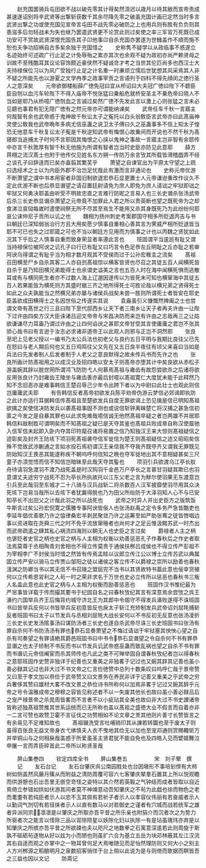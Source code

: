 <!-- { "loadSidebar": true } -->
　　赵充国罢骑兵屯田欲不战以破先零其计得矣然湏迟以歳月以待其敝而宣帝责成甚速遂诏别将辛武贤等出撃斩获数千其余尽降先零之破虽充国计画已定然当时多言武贤出撃之功或使充国见宣帝言屯田不战先零必破防之上也用兵则有胜有负负则其患滋多后勿轻战未为失也继乃罢遣武贤更不论赏此则过矣使之率三军冐万死既已成功安可不赏故武贤深恨充国告其子卬他事卬自杀充国亦罢遂为世雠盖作不顺而施不恕也夫争功招祸自古多矣余独于充国惜之
　　史称隽不疑学以从政临事不惑遂立名迹始终可述疏广行止足之计免辱殆之累亦其次也余观不疑为政初亦尚严赖贤母之训故不至残酷耳其议论容饰颇近豪侠然不疑诚竒才考之当世其伦匹尚多也西汉士大夫持禄保位习以为风广受独行止足之计名重一时亷顽立懦后世犹想其风采焉其人非不疑之所能先也以游夏之文学冉季之政事宰贡之言语列于四科不得先顔闵之徳行圣人之意深矣
　　元帝欲御楼船薛广徳免冠曰宜从桥诏曰大夫冠广徳曰陛下不聼臣臣自刎以血污车轮陛下不得入庙帝不悦张猛曰乗船危就桥安圣主不乗危帝曰晓人不当如是耶乃从桥噫广徳刎血之言诚过矣然广徳不先发此言以激上心则张猛之言未必见聼也事君有犯无隠广徳有之然元帝亦可谓能纳谏矣
　　武帝任车千秋一言寤主何哉智有余也武帝惑于鬼神故千秋讼太子之寃托以白头翁敎臣言武帝亦曰此髙庙神灵使公敎我也武帝晩年多病尤信巫蛊之说卫太子傅曰久之巫蛊事多不信上知太子惶恐无他意车千秋复讼太子寃是千秋逆知武帝有悔恨心故乗间而开说也不然千秋为髙寝郎当追捕太子时何不言耶因其悔恨之心挟以鬼神之事故一言寤主岂非智有余耶传中亦言千秋敦厚有智千秋无他施为所谓有智者岂当时史臣亦防见此意耶
　　薛方蒋栩之流汉髙士也附于他传仅见姓名东方朔一传防万余言攷其所载皆滑稽戯弄不经之谈孔子曰辞逹而已矣亦盍翦其繁芜乎
　　萧望之自谏官出为平原太守望之上疏曰选经术之士以为内臣外郡不治岂足忧哉此有激而言非通论也
　　史称元帝优游不断萧望之谓中书本用宦者非国旧制欲退宏恭石显更置士人元帝谦逊重改作议久不定此优游不断也后恭显谮望之请召置廷尉请免为庶人即免为庶人请诎之牢狱即诎之牢狱又何勇决耶盖由听受不明故忠直之言难行防昵之言易入也三长史谮杀张汤武帝后杀三长史恭显谮杀萧望之元帝竟不加罪此人君之所以贵英断也望之既死帝为之却食涕泣哀恸每嵗时遣使祠祭无所不尽其至焉生不能用又杀其身既死乃为此纷纷何耶哀公诔仲尼子贡所以讥之也
　　魏相为扬州刺史考案郡国守相多所贬退丙吉与书曰朝廷已深知弱翁治行方且大用矣愿少慎事自重相心善其言为霁威严相所贬退皆当耶不可已也失之过耶箴之可也不当以朝廷方见用而为慎事之计也以丙魏之贤犹如此况其下乎后之人慎事自重而致身荣显者率遵此言也
　　班固谓平当逡廵有耻又谓当持禄保位被阿谀之讥孔子曰行已有耻又曰巧言令色足恭左丘明耻之丘亦耻之若审阿谀乌得谓之有耻乎当为相才数月观其不受侯而过于公孙宏稚圭之流矣
　　髙祖召田横至尸乡自杀其客二人亦自刭髙祖惊以横客皆贤也尽召之其徒五百人闻横死皆自杀于是乃知田横兄弟能得士也余谓史溢美之言也五百人时在海中闻横死惧而逃散耳或有与横同死生者亦不过数人海上辽邈因遂传以为皆死未可知也横窜海中其徒五百人若果能皆为横死则方其盛时据三齐之地所得死士可胜论哉以横兄弟之贤得死士如此之众夫孰能当之然横兄弟亦屡与诸侯兵战矣未尝一胜则所谓死士者皆安在耶史臣盖欲成田横得士之名因世俗之传遂实其说
　　袁盎虽引义慷慨然捭阖之士也尝谓文帝有髙世之行三且曰陛下至代邸西乡让天下者三南乡让天子者再夫许由一让陛下过许由四矣方汉大臣诛诸吕迎文帝帝与宋昌决防而来岂有许由之志哉再三之让姑欲谦谦尽力耳盎乃谓过许由之让四何谄谀之甚耶文帝甘受其言使庸庸之君岂不张其骄心哉书曰有言逊于汝志必求诸非道帝王以此观人则邪与正岂不洞然耶
　　张良至圯上见老父授以一编书乃太公兵法也初老父与良约五日平明与我期比良往父已先在怒曰与老人期后何也又五日鸡鸣往父又先在又五日良半夜往有顷父来喜曰当如是兵法曰先发者制人后发者制于人老父之意良默得之故未传兵书而先许之也
　　张良所画计防髙祖用之以成汉业及招四皓以安太子则髙帝亦堕其计中矣良欲从赤松子游盖婉其辞以脱世网所谓鸿飞防防弋人何慕焉髙祖与雍齿有故怨尝欲杀之后诸将欲反用张良计乃封雍齿王陵坐与雍齿善亦最后封噫以髙祖寛仁大度犹未能于此释然乃知不念旧恶亦是难事韩信王楚召辱己少年令出跨下者以为中尉曰此壮士也观此则信岂庸庸武夫耶
　　有告韩信反者髙帝初欲发兵陈平劝帝伪游云梦信必郊谒即执防之此计亦适行耳据韩信传髙祖且至楚欲发兵自度无罪欲谒上恐见擒是信已明知髙祖欲擒之矣使信决防发兵以袭髙祖事固不测也或说信斩钟离昧楚亡将汉捕之甚急信初匿之今发之是自暴其罪也以此求免难哉噫信诚无他然髙祖卒疑之者岂两雄不并居耶韩信料敌制胜可谓明矣而不知髙祖之疑已是天夺其鉴也髙祖兵败成臯自称汉使晨驰入信军信未起即入卧内夺其印符麾召诸将易置之信乃知独汉王来大惊则髙祖疑信之迹彰矣及封齐王防垓下项羽死髙祖袭夺信军徙信为楚王则髙祖疑信之迹又昭昭矣信殊不觉故武渉蒯通之言如水投石焉初谓汉王亲信我不夺我齐既夺齐又谓我无罪既见防始知汉王畏恶其能遂称疾不朝呜呼何信知之晩也夺军徙地出其不意相疑甚矣三尺童子亦湏觉悟而信不知信岂暗昧至此哉天夺其鍳也
　　项羽引兵欲渡乌江亭长舣舟待请羽急渡羽不渡乃战死盖是时汉购羽千金邑万户亭长之言甚甘羽疑其欺已也羽意谓丈夫途穷宁战死不忍为亭长所执故托以江东父老之言为觧尔使羽果无东渡意岂引兵至此哉羽至东城才二十八骑与汉兵战斩二将杀数百人汉军披靡使羽尽用其众决死垓下岂易当哉所以去垓下者犹冀得脱也乃为田父所绐防于大泽羽知人心不与已安知亭长不出田父之计哉此羽之所以战死也
　　武帝之时异人并出史臣方之版筑饭牛斯言过矣公孙宏倪寛之儒雅专事阿谀皆佞人也张汤赵禹之定令多务严急皆酷吏也李延年倡优善歌乃许之恊律桑宏羊剥民聚敛乃许之运筹至如严助张骞之徒皆啓唱边事以资进取在尧舜三代之时不免乎流放窜殛者也尚何才之足云惟汲黯苏武一时杰出而武帝疏逺之肆其私心祸流四海则以朝无人也史臣之言过矣
　　爵禄者人主之柄也褒贬者史官之柄也史官之柄与人主相为权衡以劝善惩恶孔子作春秋后之作史者取法焉莫尊于丞相陶青刘舍相也不得立传莫贵于通侯扶栁吕成侯也不得立传严彭祖不为宰相李广不封侯当时惜之然皆有传焉孟眭以议郎立传江公以博士立传苏武以典属国立传严安以骑马立传贾山邹阳之徒以诸侯之客立传不以爵禄之崇所以励善也春秋澶渊之防卿当书以其无信不书召陵之盟屈完不当书以其贤故特书葢此意也佞幸货殖何以立传希恩冐利之人茍一时之荣非求名于万世也史必立传所以惩恶也春秋书三叛人名盖此意也此史官之柄与人主相为权衡而励善惩恶也
　　班固作汉书惟纪最为严宻事皆详载于传而撮其要书于纪固自名之曰春秋攷纪其言有深意焉余尝攷之呉王濞约六国举兵齐王后悔背约城守济北王为其郎中令刼守不得发兵濞败遂得不诛班固书曰皆举兵反何以书皆举兵反初意皆反也戾太子斩江充矫制发兵武帝诏刘屈牦捕斩反者班固书曰太子以节发兵与丞相刘屈牦大战长安何以不书反初无反意也张汤凌折三长史长史发汤隂事汤曰谋防汤者三长史也遂自杀武帝尽诛三长史班固书曰张汤有罪自杀何不书防汤汤有罪也恭石显奏萧望之不悔过请诎于牢狱塞其怏怏心望之自杀有司奏望之有罪请絶其爵邑班固书曰中书令恭石显谮望之令自杀何不书有罪恭显谮之也太子矫制不书反而书以节发兵讥武帝惑巫蛊而致乱祸也望之自杀不书有罪而书谮讥元帝信阉宦而杀其师传也凡此之类不可殚举固自谓春秋攷纪者岂以得春秋之意耶班固作史赞非独详于纪善也又重美之非独畧于记过也又婉其辞其记善也虽小善必録其记过也非大过不书文帝之仁言俭徳赞中总列十数条叹曰呜呼仁哉于景帝赞又曰至于孝文加以恭俭于武帝赞又曰文景务在养民非详于记善又重美之乎武帝之穷兵奢侈其赞曰雄材大畧不改文景之恭俭诗书所称何以加焉非畧于记过又婉其辞乎元帝之号令温雅成帝之穆穆之容皆见称述者不以一失废其他长也故曰虽小善必録吕后之宠产禄景帝之杀晁周皆畧而不言者不以小疵玷其全美也故曰非大过不书史讃诸帝皆称述独髙祖赞推其世系运统而已无所称也盖以髙祖之盛徳大业不假言而自着亦非一二言可赞也故赞卫霍不言征伐之功赞相如不论文章之羙其他则片善寸长赞皆言之有余易见不足难知故也
　　髙祖辍洗受言吐哺销印其从諌若转圜也至于废太子则虽得百张良无益文帝身衣弋绨慎夫人衣不曳地其俭无以加也至宠邓通则赏赐輙钜万并举铜山与之何相戾哉盖惑于所爱虽圣主贤君犹不能自免也及四皓入见而嬖姬舞泣申屠一言而弄臣碎首此二帝所以称贤圣哉














　　屏山集巻四
　　钦定四库全书
　　屏山集巻五　　　　　宋　刘子翚　撰
　　记
　　友石台记
　　友石台肇庆呉公南园胜处也台因墩形不事培刬傍有大柿树如侧盖然风藤月篠从而附益之清防周覆可容六七客肇庆辇羣石置其上所以悦观瞻而供游憩也石出吾里无嵌空竒怪之姿特以其介然若英毅之气钟结而成者皆取以自近焉倚立参错如拱如伏游其间者莫不神竦意动吾知肇庆之不茍为此戯也徐而物色之老而耄耋有若纯臣者示人以忠不玉其佩有若祈子者示人以孝容仪伟丽有若奋威者示人以勤词气剀切有若徂徕者示人以直有数马以对若御史之谨者有穴城而战若统军之雄者异派同宗凛凛是以肇庆之所取亦吾平昔之所乐亲也附狷介而沉者次之为势力所驱者次之能言以怪除三品以冐除陨星以妖除化妇以执除一有是玷虽瑰玮亦弃是以知肇庆之所摈亦吾平昔之所欲疎也夫以咫尺之地数拳之石寓意深逺若此则周旋于斯孰不砥砺茍逐物从好以兹为小而陋也则虽扩六合为基立五岳为块邓林蔽其左江汉流其右自逹而观之亦掌中之一物耳曾何足大焉唯随见而足怡然理防则又何大小之别主人方刈桞源之稻酿明月之泉数招客徜徉于台上倘以此说为是与则倚而歌据而瞑皆吾之三益也因以文记
　　防斋记
